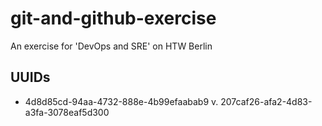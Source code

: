 # git-and-github-exercise
An exercise for 'DevOps and SRE' on HTW Berlin

## UUIDs
- 4d8d85cd-94aa-4732-888e-4b99efaabab9
v. 207caf26-afa2-4d83-a3fa-3078eaf5d300
